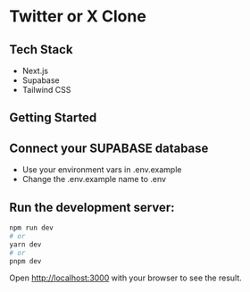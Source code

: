# Twitter or X Clone

## Tech Stack

- Next.js
- Supabase
- Tailwind CSS


## Getting Started

## Connect your SUPABASE database

- Use your environment vars in .env.example  
- Change the .env.example name to .env

## Run the development server:

```bash
npm run dev
# or
yarn dev
# or
pnpm dev
```

Open [http://localhost:3000](http://localhost:3000) with your browser to see the result.